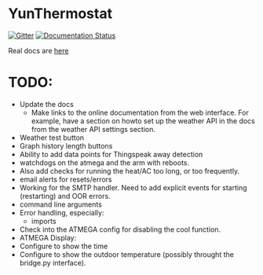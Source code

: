 YunThermostat
=============

[![Gitter](https://badges.gitter.im/Join%20Chat.svg)](https://gitter.im/jeffeb3/YunThermostat?utm_source=badge&utm_medium=badge&utm_campaign=pr-badge&utm_content=badge)
[![Documentation Status](https://readthedocs.org/projects/yunthermostat/badge/?version=latest)](https://readthedocs.org/projects/yunthermostat/?badge=latest)

Real docs are [here](yunthermostat.rtfd.org)

TODO:
=====
 - Update the docs
   - Make links to the online documentation from the web interface. For example, have a section on howto set up the
   weather API in the docs from the weather API settings section.
 - Weather test button
 - Graph history length buttons
 - Ability to add data points for Thingspeak away detection
 - watchdogs on the atmega and the arm with reboots.
  - Also add checks for running the heat/AC too long, or too frequently.
 - email alerts for resets/errors
  - Working for the SMTP handler. Need to add explicit events for starting (restarting) and OOR errors.
 - command line arguments
 - Error handling, especially:
   - imports
 - Check into the ATMEGA config for disabling the cool function.
 - ATMEGA Display:
  - Configure to show the time
  - Configure to show the outdoor temperature (possibly throught the bridge.py interface).
